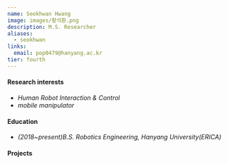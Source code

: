 ```yaml
---
name: Seokhwan Hwang
image: images/황석환.png
description: M.S. Researcher
aliases:
  - seokhwan
links:
  email: pop0479@hanyang.ac.kr
tier: fourth
---
```


    

#### **Research interests**

- *Human Robot Interaction & Control*
- *mobile manipulator*

#### **Education**
- *(2018~present)B.S. Robotics Engineering, Hanyang University(ERICA)*

#### **Projects**